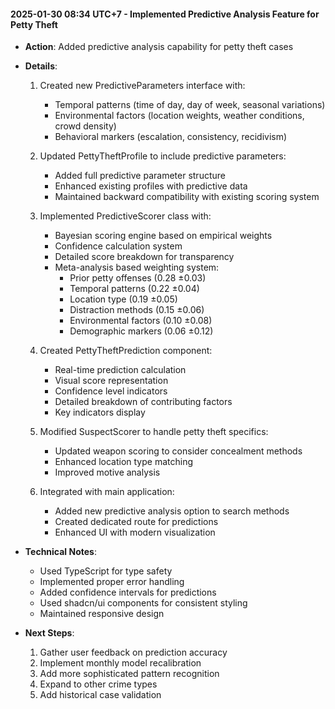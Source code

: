 #### 2025-01-30 08:34 UTC+7 - Implemented Predictive Analysis Feature for Petty Theft

- **Action**: Added predictive analysis capability for petty theft cases
- **Details**:
  1. Created new PredictiveParameters interface with:
     - Temporal patterns (time of day, day of week, seasonal variations)
     - Environmental factors (location weights, weather conditions, crowd density)
     - Behavioral markers (escalation, consistency, recidivism)

  2. Updated PettyTheftProfile to include predictive parameters:
     - Added full predictive parameter structure
     - Enhanced existing profiles with predictive data
     - Maintained backward compatibility with existing scoring system

  3. Implemented PredictiveScorer class with:
     - Bayesian scoring engine based on empirical weights
     - Confidence calculation system
     - Detailed score breakdown for transparency
     - Meta-analysis based weighting system:
       * Prior petty offenses (0.28 ±0.03)
       * Temporal patterns (0.22 ±0.04)
       * Location type (0.19 ±0.05)
       * Distraction methods (0.15 ±0.06)
       * Environmental factors (0.10 ±0.08)
       * Demographic markers (0.06 ±0.12)

  4. Created PettyTheftPrediction component:
     - Real-time prediction calculation
     - Visual score representation
     - Confidence level indicators
     - Detailed breakdown of contributing factors
     - Key indicators display

  5. Modified SuspectScorer to handle petty theft specifics:
     - Updated weapon scoring to consider concealment methods
     - Enhanced location type matching
     - Improved motive analysis

  6. Integrated with main application:
     - Added new predictive analysis option to search methods
     - Created dedicated route for predictions
     - Enhanced UI with modern visualization

- **Technical Notes**:
  - Used TypeScript for type safety
  - Implemented proper error handling
  - Added confidence intervals for predictions
  - Used shadcn/ui components for consistent styling
  - Maintained responsive design

- **Next Steps**:
  1. Gather user feedback on prediction accuracy
  2. Implement monthly model recalibration
  3. Add more sophisticated pattern recognition
  4. Expand to other crime types
  5. Add historical case validation